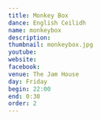 ```yaml
---
title: Monkey Box
dance: English Ceilidh
name: monkeybox
description:
thumbnail: monkeybox.jpg
youtube: 
website: 
facebook: 
venue: The Jam House
day: Friday
begin: 22:00
end: 0:30
order: 2
---
```

